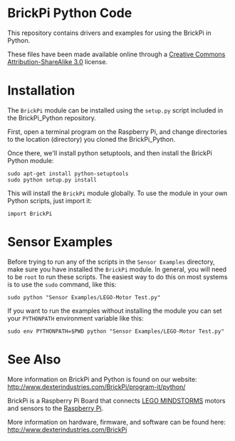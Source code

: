BrickPi Python Code
===================

This repository contains drivers and examples for using the BrickPi in Python.

These files have been made available online through a [Creative Commons Attribution-ShareAlike 3.0](http://creativecommons.org/licenses/by-sa/3.0/) license.

Installation
============

The `BrickPi` module can be installed using the `setup.py` script included in the BrickPi_Python repository.

First, open a terminal program on the Raspberry Pi, and change directories to the location (directory) you cloned the BrickPi_Python.

Once there, we'll install python setuptools, and then install the BrickPi Python module:

	sudo apt-get install python-setuptools
    sudo python setup.py install

This will install the `BrickPi` module globally.  To use the module in your own
Python scripts, just import it:

    import BrickPi

Sensor Examples
===============

Before trying to run any of the scripts in the `Sensor Examples` directory,
make sure you have installed the `BrickPi` module.  In general, you
will need to be `root` to run these scripts.  The easiest way to do
this on most systems is to use the `sudo` command, like this:

    sudo python "Sensor Examples/LEGO-Motor Test.py"

If you want to run the examples without installing the module you can
set your `PYTHONPATH` environment variable like this:

    sudo env PYTHONPATH=$PWD python "Sensor Examples/LEGO-Motor Test.py"

See Also
========

More information on BrickPi and Python is found on our website:
<http://www.dexterindustries.com/BrickPi/program-it/python/>

BrickPi is a Raspberry Pi Board that connects [LEGO MINDSTORMS][]
motors and sensors to the [Raspberry Pi][].

More information on hardware, firmware, and software can be found
here:  <http://www.dexterindustries.com/BrickPi>

[lego mindstorms]: http://mindstorms.lego.com/
[raspberry pi]: http://www.raspberrypi.org/
